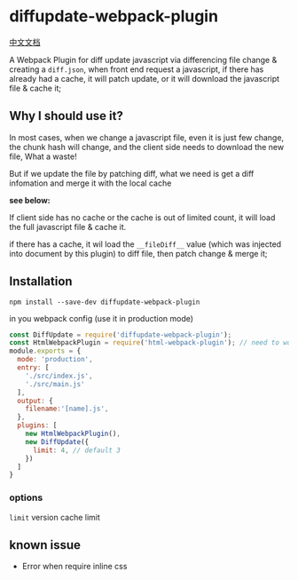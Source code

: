 # diffupdate-webpack-plugin

[中文文档](./README-zh.md)

A Webpack Plugin for diff update javascript via differencing file change & creating a `diff.json`, when front end request a javascript, if there has already had a cache, it will patch update, or it will download the javascript file & cache it;

## Why I should use it?
In most cases, when we change a javascript file, even it is just few change, the chunk hash will change, and the client side needs to download the new file, What a waste!

But if we update the file by patching diff, what we need is get a diff infomation and merge it with the local cache

**see below:**

If client side has no cache or the cache is out of limited count, it will load the full javascript file & cache it.

if there has a cache, it wil load the `__fileDiff__` value (which was injected into document by this plugin) to diff file, then patch change & merge it;

## Installation
```
npm install --save-dev diffupdate-webpack-plugin
```

in you webpack config (use it in production mode)
```javascript
const DiffUpdate = require('diffupdate-webpack-plugin');
const HtmlWebpackPlugin = require('html-webpack-plugin'); // need to work with html-webpack-plugin
module.exports = {
  mode: 'production',
  entry: [
    './src/index.js',
    './src/main.js'
  ],
  output: {
    filename:'[name].js',
  },
  plugins: [
    new HtmlWebpackPlugin(),
    new DiffUpdate({
      limit: 4, // default 3
    })
  ]
}
```
### options 
`limit` version cache limit

## known issue
* Error when require inline css
